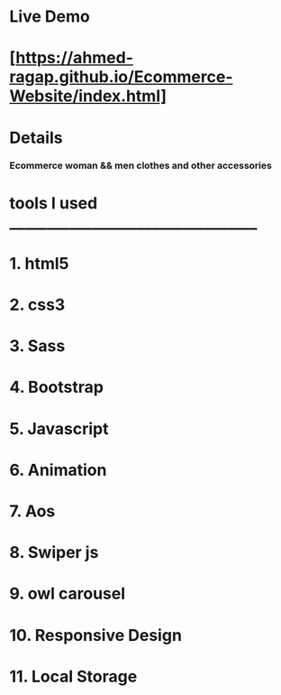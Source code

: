 

# Live Demo

# [https://ahmed-ragap.github.io/Ecommerce-Website/index.html]


# __Details__

### Ecommerce woman && men clothes and other accessories 


# tools I used  _________________________________

# 1. html5
# 2. css3
# 3. Sass
# 4. Bootstrap
# 5. Javascript
# 6. Animation  
# 7. Aos
# 8. Swiper js 
# 9. owl carousel
# 10. Responsive Design
# 11. Local Storage
     
  


